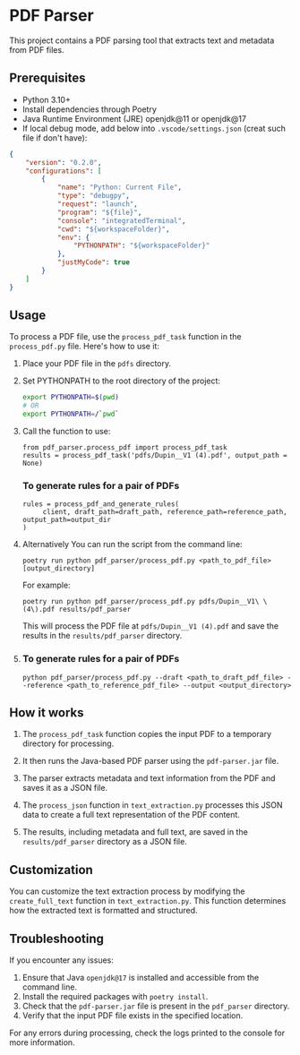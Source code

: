 # PDF Parser

This project contains a PDF parsing tool that extracts text and metadata from PDF files.

## Prerequisites

- Python 3.10+
- Install dependencies through Poetry
- Java Runtime Environment (JRE) openjdk@11 or openjdk@17
- If local debug mode, add below into `.vscode/settings.json` (creat such file if don't have):
```json
{
    "version": "0.2.0",
    "configurations": [
        {
            "name": "Python: Current File",
            "type": "debugpy",
            "request": "launch",
            "program": "${file}",
            "console": "integratedTerminal",
            "cwd": "${workspaceFolder}",
            "env": {
                "PYTHONPATH": "${workspaceFolder}"
            },
            "justMyCode": true
        }
    ]
}
```
## Usage

To process a PDF file, use the `process_pdf_task` function in the `process_pdf.py` file. Here's how to use it:

1. Place your PDF file in the `pdfs` directory.
2. Set PYTHONPATH to the root directory of the project:
   ``` bash
   export PYTHONPATH=$(pwd)
   # OR
   export PYTHONPATH=/`pwd`
   ```
4. Call the function to use:
   ```
   from pdf_parser.process_pdf import process_pdf_task
   results = process_pdf_task('pdfs/Dupin__V1 (4).pdf', output_path = None)
   ```

   ### To generate rules for a pair of PDFs
   ```
   rules = process_pdf_and_generate_rules(
        client, draft_path=draft_path, reference_path=reference_path, output_path=output_dir
   )

   ```
3. Alternatively You can run the script from the command line:
   ```
   poetry run python pdf_parser/process_pdf.py <path_to_pdf_file> [output_directory]
   ```
   For example:
   ```
   poetry run python pdf_parser/process_pdf.py pdfs/Dupin__V1\ \(4\).pdf results/pdf_parser
   ```
   This will process the PDF file at `pdfs/Dupin__V1 (4).pdf` and save the results in the `results/pdf_parser` directory.

4. ### To generate rules for a pair of PDFs
   ```
   python pdf_parser/process_pdf.py --draft <path_to_draft_pdf_file> --reference <path_to_reference_pdf_file> --output <output_directory>
   ```

## How it works

1. The `process_pdf_task` function copies the input PDF to a temporary directory for processing.

2. It then runs the Java-based PDF parser using the `pdf-parser.jar` file.

3. The parser extracts metadata and text information from the PDF and saves it as a JSON file.

4. The `process_json` function in `text_extraction.py` processes this JSON data to create a full text representation of the PDF content.

5. The results, including metadata and full text, are saved in the `results/pdf_parser` directory as a JSON file.

## Customization

You can customize the text extraction process by modifying the `create_full_text` function in `text_extraction.py`. This function determines how the extracted text is formatted and structured.

## Troubleshooting

If you encounter any issues:

1. Ensure that Java `openjdk@17` is installed and accessible from the command line.
2. Install the required packages with `poetry install`.
3. Check that the `pdf-parser.jar` file is present in the `pdf_parser` directory.
4. Verify that the input PDF file exists in the specified location.

For any errors during processing, check the logs printed to the console for more information.
